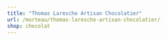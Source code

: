 ```yaml
---
title: "Thomas Laresche Artisan Chocolatier"
url: /morteau/thomas-laresche-artisan-chocolatier/
shop: chocolat
---
```

